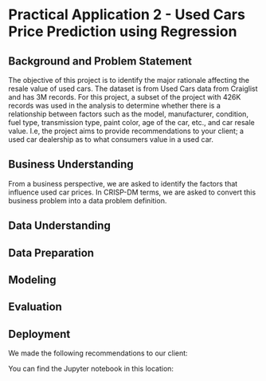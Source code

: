 # Practical Application 2 - Used Cars Price Prediction using Regression

## Background and Problem Statement
The objective of this project is to identify the major rationale affecting the resale value of used cars. The dataset is from Used Cars data from Craiglist and has 3M records. For this project, a subset of the project with 426K records was used in the analysis to determine whether there is a relationship between factors such as the model, manufacturer, condition, fuel type, transmission type, paint color, age of the car, etc., and car resale value. I.e, the project aims to provide recommendations to your client; a used car dealership as to what consumers value in a used car.

## Business Understanding

From a business perspective, we are asked to identify the factors that influence used car prices. In CRISP-DM terms, we are asked to convert this business problem into a data problem definition.



## Data Understanding


## Data Preparation


## Modeling
 
## Evaluation


## Deployment
We made the following recommendations to our client:

You can find the Jupyter notebook in this location: 

